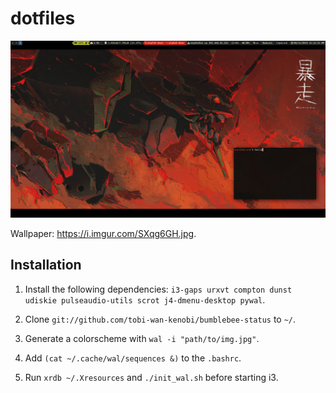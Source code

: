 # dotfiles

![preview image](preview.jpg)

Wallpaper: <https://i.imgur.com/SXqg6GH.jpg>.

## Installation

1. Install the following dependencies:
`i3-gaps urxvt compton dunst udiskie pulseaudio-utils scrot j4-dmenu-desktop pywal`.

2. Clone `git://github.com/tobi-wan-kenobi/bumblebee-status` to `~/`.

3. Generate a colorscheme with `wal -i "path/to/img.jpg"`.

3. Add `(cat ~/.cache/wal/sequences &)` to the `.bashrc`.

4. Run `xrdb ~/.Xresources` and `./init_wal.sh` before starting i3.
